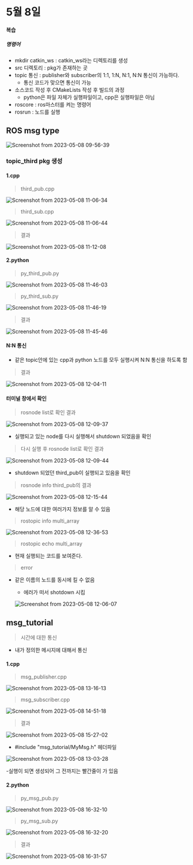 # 5월 8일
#### 복습
##### 명령어
- mkdir catkin_ws : catkin_ws라는 디렉토리를 생성
- src 디렉토리 : pkg가 존재하는 곳
- topic 통신 : publisher와 subscriber의 1:1, 1:N, N:1, N:N 통신이 가능하다.
  - 통신 코드가 맞으면 통신이 가능
- 소스코드 작성 후 CMakeLists 작성 후 빌드의 과정
  - python은 파일 자체가 실행파일이고, cpp은 실행파일은 아님
- roscore : ros마스터를 켜는 명령어
- rosrun : 노드를 실행

## ROS msg type
![Screenshot from 2023-05-08 09-56-39](https://user-images.githubusercontent.com/129160008/236712224-aa3d9ebb-5028-4a3d-802a-bffdbec92af7.png)

### topic_third pkg 생성
#### 1.cpp
> third_pub.cpp

![Screenshot from 2023-05-08 11-06-34](https://user-images.githubusercontent.com/129160008/236718344-f6a91e29-8730-490c-b49f-8e47de5b3468.png)

> third_sub.cpp

![Screenshot from 2023-05-08 11-06-44](https://user-images.githubusercontent.com/129160008/236718350-4dcc2082-817a-47c2-931e-e56cd08af56b.png)

> 결과

![Screenshot from 2023-05-08 11-12-08](https://user-images.githubusercontent.com/129160008/236718814-10016cd8-a112-4040-b701-ba7a41d6bdd8.png)

#### 2.python
> py_third_pub.py

![Screenshot from 2023-05-08 11-46-03](https://user-images.githubusercontent.com/129160008/236722941-91406d9e-8efb-4aac-9bb9-810ae292e324.png)

> py_third_sub.py

![Screenshot from 2023-05-08 11-46-19](https://user-images.githubusercontent.com/129160008/236722939-f1cbd37c-f199-4aa4-abc0-53c5ecb8d006.png)

> 결과

![Screenshot from 2023-05-08 11-45-46](https://user-images.githubusercontent.com/129160008/236723198-0d175cbc-12c9-46d1-a778-68ba4bfc287b.png)

#### N:N 통신
- 같은 topic안에 있는 cpp과 python 노드를 모두 실행시켜 N:N 통신을 하도록 함

> 결과

![Screenshot from 2023-05-08 12-04-11](https://user-images.githubusercontent.com/129160008/236726152-7ad5a00a-161a-4255-a683-07c085a5ae3f.png)

#### 터미널 창에서 확인
> rosnode list로 확인 결과

![Screenshot from 2023-05-08 12-09-37](https://user-images.githubusercontent.com/129160008/236726465-6d56da30-55d2-4863-965d-35648c68032f.png)

- 실행되고 있는 node를 다시 실행해서 shutdown 되었음을 확인

> 다시 실행 후 rosnode list로 확인 결과

![Screenshot from 2023-05-08 12-09-44](https://user-images.githubusercontent.com/129160008/236726469-b3dd7131-b3a7-49a5-8d95-14fdf1bdefde.png)

- shutdown 되었던 third_pub이 실행되고 있음을 확인

> rosnode info third_pub의 결과

![Screenshot from 2023-05-08 12-15-44](https://user-images.githubusercontent.com/129160008/236726475-159ccf3a-4f9c-4dba-8a60-30584fb46087.png)

- 해당 노드에 대한 여러가지 정보를 알 수 있음

> rostopic info multi_array

![Screenshot from 2023-05-08 12-36-53](https://user-images.githubusercontent.com/129160008/236751046-08fe6b1c-f698-4d07-9835-26ebc476b9c5.png)

> rostopic echo multi_array
- 현재 실행되는 코드를 보여준다.

> error
- 같은 이름의 노드를 동시에 킬 수 없음
  - 에러가 떠서 shotdown 시킴
  
  ![Screenshot from 2023-05-08 12-06-07](https://user-images.githubusercontent.com/129160008/236726168-a0b5ae20-71f7-489a-b147-12ae444a73a6.png)

## msg_tutorial
> 시간에 대한 통신
- 내가 정의한 메시지에 대해서 통신

#### 1.cpp
> msg_publisher.cpp

![Screenshot from 2023-05-08 13-16-13](https://user-images.githubusercontent.com/129160008/236752485-6ff79926-096a-41d0-ac62-278c66349917.png)

> msg_subscriber.cpp

![Screenshot from 2023-05-08 14-51-18](https://user-images.githubusercontent.com/129160008/236752492-720e6fe9-85ea-44b4-abb8-8a886d59240a.png)

> 결과

![Screenshot from 2023-05-08 15-27-02](https://user-images.githubusercontent.com/129160008/236752502-ba09e4ee-021b-4cf7-b156-8cc18e354275.png)

  - #include "msg_tutorial/MyMsg.h" 헤더파일

  ![Screenshot from 2023-05-08 13-03-28](https://user-images.githubusercontent.com/129160008/236752804-840f8799-dab6-438c-a38f-fc810d550c50.png)
  
  -실행이 되면 생성되어 그 전까지는 빨간줄이 가 있음


#### 2.python

> py_msg_pub.py

![Screenshot from 2023-05-08 16-32-10](https://user-images.githubusercontent.com/129160008/236763984-46ac6f32-f22a-4458-a43b-026bae436d33.png)

> py_msg_sub.py

![Screenshot from 2023-05-08 16-32-20](https://user-images.githubusercontent.com/129160008/236763995-ad0aec1d-1a64-4009-84e8-13f9b9aed916.png)

> 결과

![Screenshot from 2023-05-08 16-31-57](https://user-images.githubusercontent.com/129160008/236764003-47829453-f35d-4ef4-aa89-a848fd0a4193.png)


  



















